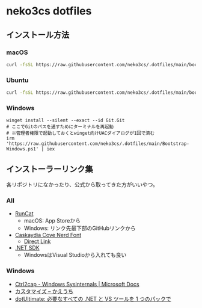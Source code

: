 # neko3cs dotfiles

## インストール方法

### macOS

```sh
curl -fsSL https://raw.githubusercontent.com/neko3cs/.dotfiles/main/bootstrap_macOS.sh | zsh
```

### Ubuntu

```sh
curl -fsSL https://raw.githubusercontent.com/neko3cs/.dotfiles/main/bootstrap_ubuntu.sh | bash
```

### Windows

```pwsh
winget install --silent --exact --id Git.Git
# ここでGitのパスを通すためにターミナルを再起動
# ※管理者権限で起動しておくとwinget向けUACダイアログが1回で済む
irm 'https://raw.githubusercontent.com/neko3cs/.dotfiles/main/Bootstrap-Windows.ps1' | iex
```

## インストーラーリンク集

各リポジトリになかったり、公式から取ってきた方がいいやつ。

### All

- [RunCat](https://kyome.io/runcat/)
  - macOS: App Storeから
  - Windows: リンク先最下部のGitHubリンクから
- [Caskaydia Cove Nerd Font](https://www.nerdfonts.com/font-downloads)
  - [Direct Link](https://github.com/ryanoasis/nerd-fonts/releases/download/v3.1.1/CascadiaCode.zip)
- [.NET SDK](https://dotnet.microsoft.com/ja-jp/download)
  - WindowsはVisual Studioから入れても良い

### Windows

- [Ctrl2cap - Windows Sysinternals | Microsoft Docs](https://docs.microsoft.com/en-us/sysinternals/downloads/ctrl2cap)
- [カスタマイズ – かえうち](https://kaeuchi.jp/customize/)
- [dotUltimate: 必要なすべての .NET と VS ツールを 1 つのパックで](https://www.jetbrains.com/ja-jp/dotnet/)
